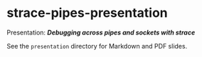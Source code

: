 # strace-pipes-presentation

Presentation: _**Debugging across pipes and sockets with strace**_

See the `presentation` directory for Markdown and PDF slides.

